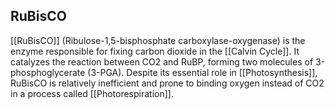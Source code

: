 ## RuBisCO  
[[RuBisCO]] (Ribulose-1,5-bisphosphate carboxylase-oxygenase) is the enzyme responsible for fixing carbon dioxide in the [[Calvin Cycle]]. It catalyzes the reaction between CO2 and RuBP, forming two molecules of 3-phosphoglycerate (3-PGA). Despite its essential role in [[Photosynthesis]], RuBisCO is relatively inefficient and prone to binding oxygen instead of CO2 in a process called [[Photorespiration]].